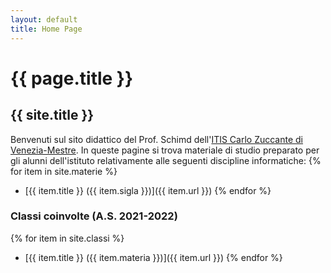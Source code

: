 ```yaml
---
layout: default
title: Home Page
---
```


# {{ page.title }}
## {{ site.title }}

Benvenuti sul sito didattico del Prof. Schimd dell'[ITIS Carlo Zuccante di
Venezia-Mestre](https://www.itiszuccante.edu.it/). In queste pagine si trova
materiale di studio preparato per gli alunni dell'istituto relativamente alle
seguenti discipline informatiche:
{% for item in site.materie %}
* [{{ item.title }} ({{ item.sigla }})]({{ item.url }})
{% endfor %}

### Classi coinvolte (A.S. 2021-2022)
{% for item in site.classi %}
* [{{ item.title }} ({{ item.materia }})]({{ item.url }})
{% endfor %}
<!-- 
{% for item in site.data.classi %}
* [{{ item.classe }} ({{ item.materia }})]({{ item.link }})
{% endfor %}

 -->